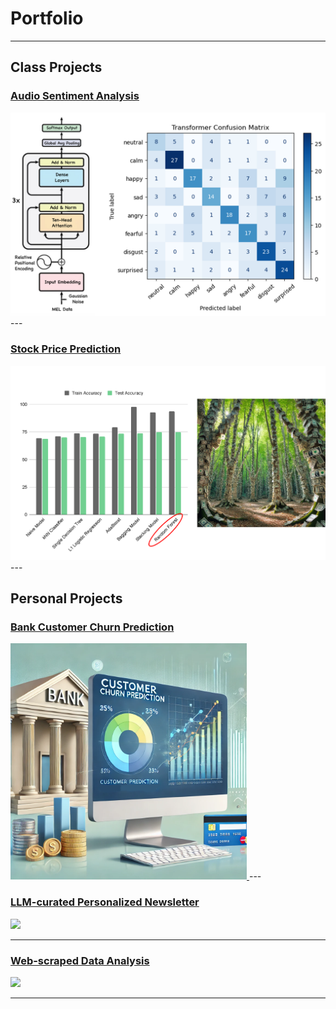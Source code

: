 # Portfolio
---

## Class Projects

### [Audio Sentiment Analysis](/audio_sentiment)
<a href="/audio_sentiment">
  <img src="images/audio_project_image.png" class="project-image">
</a>
---

### [Stock Price Prediction](/docs/stock_prediction.html)
<a href="/docs/stock_prediction.html">
  <img src="images/stock_project_image.png" class="project-image">
</a>
---

## Personal Projects

### [Bank Customer Churn Prediction](/docs/bank_churn.html)  
<a href="/docs/bank_churn.html">
  <img src="images/churn_image.png" class="project-image" style="width: 75%; height: auto;">
</a>
---

### [LLM-curated Personalized Newsletter](/pdf/sample_presentation.pdf)  
<img src="images/dummy_thumbnail.jpg?raw=true"/>

---
### [Web-scraped Data Analysis](http://example.com/)  
<img src="images/dummy_thumbnail.jpg?raw=true"/>

---

